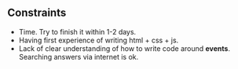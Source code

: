 ## Constraints

- Time. Try to finish it within 1-2 days.
- Having first experience of writing html + css + js.
- Lack of clear understanding of how to write code around **events**. Searching answers via internet is ok.
